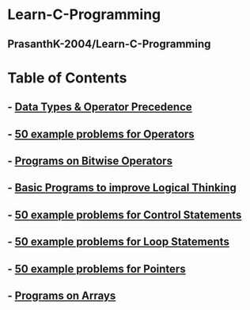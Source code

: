 # Learn-C-Programming
PrasanthK-2004/Learn-C-Programming
---

# Table of Contents


## - [Data Types & Operator Precedence](Data%20types%20&%20Operator%20Precedence.md)
## - [50 example problems for Operators](Operators.md)
## - [Programs on Bitwise Operators](Bitwise%20Operators.md)
## - [Basic Programs to improve Logical Thinking](Basic%20Programs.md)
## - [50 example problems for Control Statements](Control%20Statements.md)
## - [50 example problems for Loop Statements](Loop_Statements.md)
## - [50 example problems for Pointers](Pointers.md)
## - [Programs on Arrays](Arrays.md)

